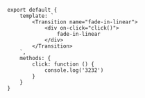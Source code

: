     export default {
        template: `
            <Transition name="fade-in-linear">
                <div on-click="click()">
                    fade-in-linear
                </div>
            </Transition>
        `,
        methods: {
            click: function () {
                console.log('3232')
            }
        }
    }